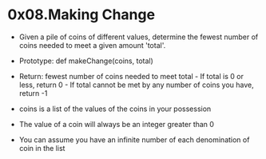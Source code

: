 # 0x08.Making Change

- Given a pile of coins of different values, determine the fewest number of coins needed to meet a given amount 'total'.

- Prototype: def makeChange(coins, total)
- Return: fewest number of coins needed to meet total
       - If total is 0 or less, return 0
       - If total cannot be met by any number of coins you have, return -1
- coins is a list of the values of the coins in your possession
- The value of a coin will always be an integer greater than 0
- You can assume you have an infinite number of each denomination of coin in the list

